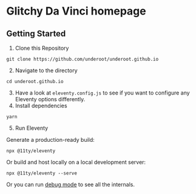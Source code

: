 # Glitchy Da Vinci homepage

## Getting Started

1. Clone this Repository

```
git clone https://github.com/underoot/underoot.github.io
```

2. Navigate to the directory

```
cd underoot.github.io
```

3. Have a look at `eleventy.config.js` to see if you want to configure any Eleventy options differently.
4. Install dependencies

```
yarn
```

5. Run Eleventy

Generate a production-ready build:

```
npx @11ty/eleventy
```

Or build and host locally on a local development server:

```
npx @11ty/eleventy --serve
```

Or you can run [debug mode](https://www.11ty.dev/docs/debugging/) to see all the internals.
